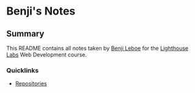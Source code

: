 # Benji's Notes

## Summary
This README contains all notes taken by [Benji Leboe](https://github.com/Benji-Leboe) for the [Lighthouse Labs](https://lighthouselabs.ca/) Web Development course.

### Quicklinks

- [Repositories](https://github.com/Benji-Leboe?tab=repositories)

